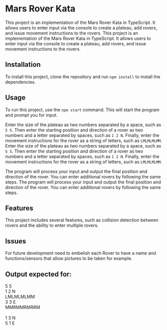 # Mars Rover Kata

This project is an implementation of the Mars Rover Kata in TypeScript. It allows users to enter input via the console to create a plateau, add rovers, and issue movement instructions to the rovers.
This project is an implementation of the Mars Rover Kata in TypeScript. It allows users to enter input via the console to create a plateau, add rovers, and issue movement instructions to the rovers.

## Installation

To install this project, clone the repository and run `npm install` to install the dependencies.

## Usage

To run this project, use the `npm start` command. This will start the program and prompt you for input.

Enter the size of the plateau as two numbers separated by a space, such as `5 5`. Then enter the starting position and direction of a rover as two numbers and a letter separated by spaces, such as `1 2 N`. Finally, enter the movement instructions for the rover as a string of letters, such as `LMLMLMLMM`.
Enter the size of the plateau as two numbers separated by a space, such as `5 5`. Then enter the starting position and direction of a rover as two numbers and a letter separated by spaces, such as `1 2 N`. Finally, enter the movement instructions for the rover as a string of letters, such as `LMLMLMLMM`.

The program will process your input and output the final position and direction of the rover. You can enter additional rovers by following the same steps.
The program will process your input and output the final position and direction of the rover. You can enter additional rovers by following the same steps.

## Features

This project includes several features, such as collision detection between rovers and the ability to enter multiple rovers. 

## Issues

For future development need to embelish each Rover to have a name and functions/sensors that allow pictures to be taken for example.

## Output expected for:

 5 5<br>
 1 2 N<br>
 LMLMLMLMM<br>
 3 3 E<br>
 MMRMMRMRRM<br>
<br>
 1 3 N<br>
 5 1 E<br>